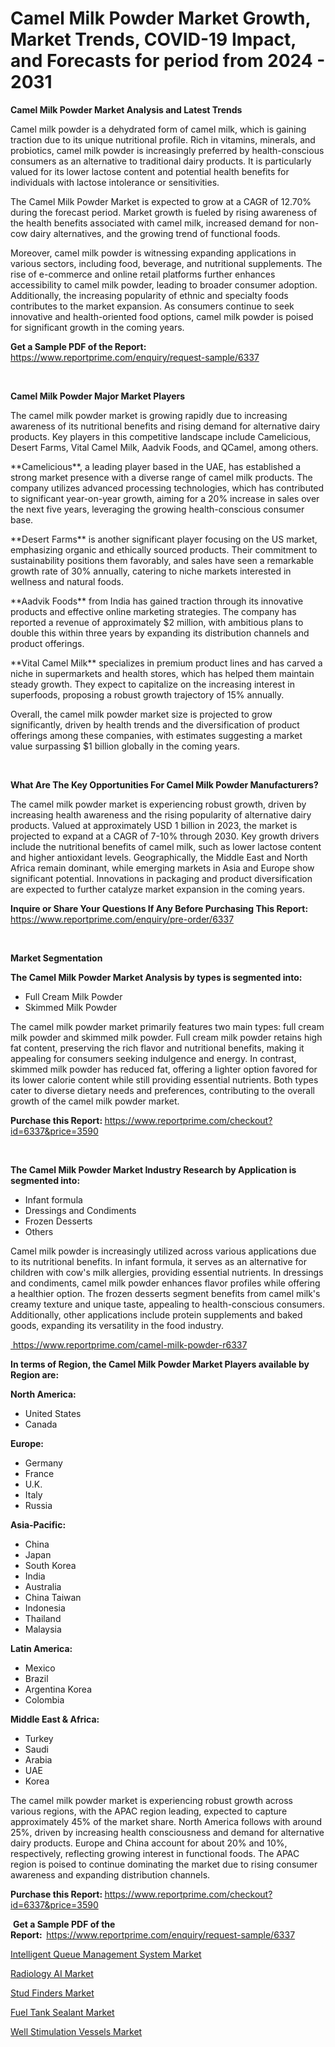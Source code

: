 <p><h1>Camel Milk Powder Market Growth, Market Trends, COVID-19 Impact, and Forecasts for period from 2024 - 2031</h1></p><p><strong>Camel Milk Powder Market Analysis and Latest Trends</strong></p>
<p><p>Camel milk powder is a dehydrated form of camel milk, which is gaining traction due to its unique nutritional profile. Rich in vitamins, minerals, and probiotics, camel milk powder is increasingly preferred by health-conscious consumers as an alternative to traditional dairy products. It is particularly valued for its lower lactose content and potential health benefits for individuals with lactose intolerance or sensitivities.</p><p>The Camel Milk Powder Market is expected to grow at a CAGR of 12.70% during the forecast period. Market growth is fueled by rising awareness of the health benefits associated with camel milk, increased demand for non-cow dairy alternatives, and the growing trend of functional foods. </p><p>Moreover, camel milk powder is witnessing expanding applications in various sectors, including food, beverage, and nutritional supplements. The rise of e-commerce and online retail platforms further enhances accessibility to camel milk powder, leading to broader consumer adoption. Additionally, the increasing popularity of ethnic and specialty foods contributes to the market expansion. As consumers continue to seek innovative and health-oriented food options, camel milk powder is poised for significant growth in the coming years.</p></p>
<p><strong>Get a Sample PDF of the Report:&nbsp;</strong> <a href="https://www.reportprime.com/enquiry/request-sample/6337?utm_campaign=60&utm_medium=2&utm_source=Github&utm_content=ia&utm_term=25122024&utm_id=camel-milk-powder">https://www.reportprime.com/enquiry/request-sample/6337</a></p>
<p>&nbsp;</p>
<p><strong>Camel Milk Powder Major Market Players</strong></p>
<p><p>The camel milk powder market is growing rapidly due to increasing awareness of its nutritional benefits and rising demand for alternative dairy products. Key players in this competitive landscape include Camelicious, Desert Farms, Vital Camel Milk, Aadvik Foods, and QCamel, among others.</p><p>**Camelicious**, a leading player based in the UAE, has established a strong market presence with a diverse range of camel milk products. The company utilizes advanced processing technologies, which has contributed to significant year-on-year growth, aiming for a 20% increase in sales over the next five years, leveraging the growing health-conscious consumer base.</p><p>**Desert Farms** is another significant player focusing on the US market, emphasizing organic and ethically sourced products. Their commitment to sustainability positions them favorably, and sales have seen a remarkable growth rate of 30% annually, catering to niche markets interested in wellness and natural foods.</p><p>**Aadvik Foods** from India has gained traction through its innovative products and effective online marketing strategies. The company has reported a revenue of approximately $2 million, with ambitious plans to double this within three years by expanding its distribution channels and product offerings.</p><p>**Vital Camel Milk** specializes in premium product lines and has carved a niche in supermarkets and health stores, which has helped them maintain steady growth. They expect to capitalize on the increasing interest in superfoods, proposing a robust growth trajectory of 15% annually.</p><p>Overall, the camel milk powder market size is projected to grow significantly, driven by health trends and the diversification of product offerings among these companies, with estimates suggesting a market value surpassing $1 billion globally in the coming years.</p></p>
<p>&nbsp;</p>
<p><strong>What Are The Key Opportunities For Camel Milk Powder Manufacturers?</strong></p>
<p><p>The camel milk powder market is experiencing robust growth, driven by increasing health awareness and the rising popularity of alternative dairy products. Valued at approximately USD 1 billion in 2023, the market is projected to expand at a CAGR of 7-10% through 2030. Key growth drivers include the nutritional benefits of camel milk, such as lower lactose content and higher antioxidant levels. Geographically, the Middle East and North Africa remain dominant, while emerging markets in Asia and Europe show significant potential. Innovations in packaging and product diversification are expected to further catalyze market expansion in the coming years.</p></p>
<p><strong>Inquire or Share Your Questions If Any Before Purchasing This Report:</strong> <a href="https://www.reportprime.com/enquiry/pre-order/6337?utm_campaign=60&utm_medium=2&utm_source=Github&utm_content=ia&utm_term=25122024&utm_id=camel-milk-powder">https://www.reportprime.com/enquiry/pre-order/6337</a></p>
<p>&nbsp;</p>
<p><strong>Market Segmentation</strong></p>
<p><strong>The Camel Milk Powder Market Analysis by types is segmented into:</strong></p>
<p><ul><li>Full Cream Milk Powder</li><li>Skimmed Milk Powder</li></ul></p>
<p><p>The camel milk powder market primarily features two main types: full cream milk powder and skimmed milk powder. Full cream milk powder retains high fat content, preserving the rich flavor and nutritional benefits, making it appealing for consumers seeking indulgence and energy. In contrast, skimmed milk powder has reduced fat, offering a lighter option favored for its lower calorie content while still providing essential nutrients. Both types cater to diverse dietary needs and preferences, contributing to the overall growth of the camel milk powder market.</p></p>
<p><strong>Purchase this Report:&nbsp;</strong><a href="https://www.reportprime.com/checkout?id=6337&price=3590&utm_campaign=60&utm_medium=2&utm_source=Github&utm_content=ia&utm_term=25122024&utm_id=camel-milk-powder">https://www.reportprime.com/checkout?id=6337&price=3590</a></p>
<p>&nbsp;</p>
<p><strong>The Camel Milk Powder Market Industry Research by Application is segmented into:</strong></p>
<p><ul><li>Infant formula</li><li>Dressings and Condiments</li><li>Frozen Desserts</li><li>Others</li></ul></p>
<p><p>Camel milk powder is increasingly utilized across various applications due to its nutritional benefits. In infant formula, it serves as an alternative for children with cow's milk allergies, providing essential nutrients. In dressings and condiments, camel milk powder enhances flavor profiles while offering a healthier option. The frozen desserts segment benefits from camel milk's creamy texture and unique taste, appealing to health-conscious consumers. Additionally, other applications include protein supplements and baked goods, expanding its versatility in the food industry.</p></p>
<p><a href="https://www.reportprime.com/camel-milk-powder-r6337?utm_campaign=60&utm_medium=2&utm_source=Github&utm_content=ia&utm_term=25122024&utm_id=camel-milk-powder">&nbsp;https://www.reportprime.com/camel-milk-powder-r6337</a></p>
<p><strong>In terms of Region, the Camel Milk Powder Market Players available by Region are:</strong></p>
<p>
    <p> <strong> North America: </strong>
        <ul>
            <li>United States</li>
            <li>Canada</li>
        </ul>
        </p> 
    <p> <strong> Europe: </strong>
        <ul>
            <li>Germany</li>
            <li>France</li>
            <li>U.K.</li>
            <li>Italy</li>
            <li>Russia</li>
        </ul>
        </p> 
    <p> <strong> Asia-Pacific: </strong>
        <ul>
            <li>China</li>
            <li>Japan</li>
            <li>South Korea</li>
            <li>India</li>
            <li>Australia</li>
            <li>China Taiwan</li>
            <li>Indonesia</li>
            <li>Thailand</li>
            <li>Malaysia</li>
        </ul>
        </p> 
    <p> <strong> Latin America: </strong>
        <ul>
            <li>Mexico</li>
            <li>Brazil</li>
            <li>Argentina Korea</li>
            <li>Colombia</li>
        </ul>
        </p> 
    <p> <strong> Middle East & Africa: </strong>
        <ul>
            <li>Turkey</li>
            <li>Saudi</li>
            <li>Arabia</li>
            <li>UAE</li>
            <li>Korea</li>
        </ul>
    </p>
    </p>
<p><p>The camel milk powder market is experiencing robust growth across various regions, with the APAC region leading, expected to capture approximately 45% of the market share. North America follows with around 25%, driven by increasing health consciousness and demand for alternative dairy products. Europe and China account for about 20% and 10%, respectively, reflecting growing interest in functional foods. The APAC region is poised to continue dominating the market due to rising consumer awareness and expanding distribution channels.</p></p>
<p><strong>Purchase this Report: </strong><a href="https://www.reportprime.com/checkout?id=6337&price=3590&utm_campaign=60&utm_medium=2&utm_source=Github&utm_content=ia&utm_term=25122024&utm_id=camel-milk-powder">https://www.reportprime.com/checkout?id=6337&price=3590</a></p>
<p>&nbsp;<strong>Get a Sample PDF of the Report:&nbsp;&nbsp;</strong><a href="https://www.reportprime.com/enquiry/request-sample/6337?utm_campaign=60&utm_medium=2&utm_source=Github&utm_content=ia&utm_term=25122024&utm_id=camel-milk-powder">https://www.reportprime.com/enquiry/request-sample/6337</a></p>
<p><strong></strong></p>
<p><p><a href="https://www.linkedin.com/pulse/decoding-intelligent-queue-management-system-market-dynamics-strategic-ofvzc?utm_campaign=60&utm_medium=2&utm_source=Github&utm_content=ia&utm_term=25122024&utm_id=camel-milk-powder">Intelligent Queue Management System Market</a></p><p><a href="https://www.linkedin.com/pulse/radiology-ai-market-consolidation-impact-structure-2024-2031-ih3lc?utm_campaign=60&utm_medium=2&utm_source=Github&utm_content=ia&utm_term=25122024&utm_id=camel-milk-powder">Radiology AI Market</a></p><p><a href="https://www.linkedin.com/pulse/in-depth-stud-finders-market-analysis-2024-2031-application-42egf?utm_campaign=60&utm_medium=2&utm_source=Github&utm_content=ia&utm_term=25122024&utm_id=camel-milk-powder">Stud Finders Market</a></p><p><a href="https://www.linkedin.com/pulse/f-my-mkt-intel-xkfif?utm_campaign=60&utm_medium=2&utm_source=Github&utm_content=ia&utm_term=25122024&utm_id=camel-milk-powder">Fuel Tank Sealant Market</a></p><p><a href="https://www.linkedin.com/pulse/unlocking-insights-well-stimulation-vessels-market-2024-2031-x3k3f?utm_campaign=60&utm_medium=2&utm_source=Github&utm_content=ia&utm_term=25122024&utm_id=camel-milk-powder">Well Stimulation Vessels Market</a></p></p>